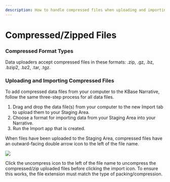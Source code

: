 ```yaml
---
description: How to handle compressed files when uploading and importing data.
---
```


# Compressed/Zipped Files

### Compressed Format Types

Data uploaders accept compressed files in these formats: .zip, .gz, .bz, .bzip2, .bz2, .tar, .tgz. 

### Uploading and Importing Compressed Files

To add compressed data files from your computer to the KBase Narrative, follow the same three-step process for all data files. 

1. Drag and drop the data file\(s\) from your computer to the new Import tab to upload them to your Staging Area.
2. Choose a format for importing data from your Staging Area into your Narrative.
3. Run the Import app that is created.

When files have been uploaded to the Staging Area, compressed files have an outward-facing double arrow icon to the left of the file name. 

![](http://kbase.us/wp-content/uploads/2015/08/image4.png)

Click the uncompress icon to the left of the file name to uncompress the compressed/zip uploaded files before clicking the import icon. To ensure this works, the file extension must match the type of packing/compression. 





